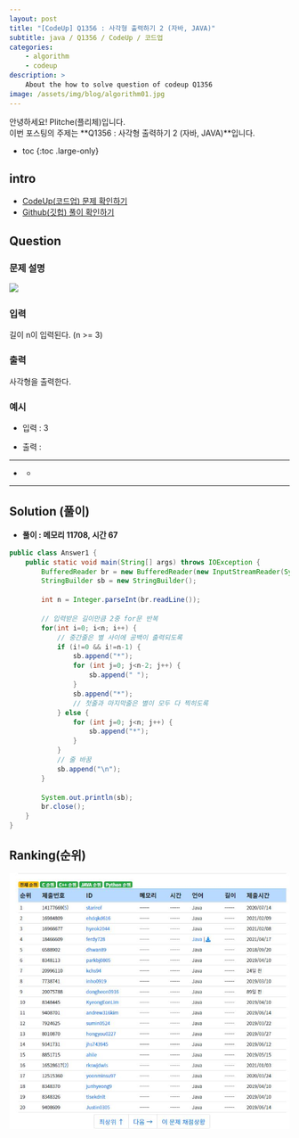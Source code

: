 ```yaml
---
layout: post
title: "[CodeUp] Q1356 : 사각형 출력하기 2 (자바, JAVA)"
subtitle: java / Q1356 / CodeUp / 코드업
categories:
    - algorithm
    - codeup
description: >
    About the how to solve question of codeup Q1356
image: /assets/img/blog/algorithm01.jpg
---
```


안녕하세요! Plitche(플리체)입니다.  
이번 포스팅의 주제는 **Q1356 : 사각형 출력하기 2 (자바, JAVA)**입니다.

* toc
{:toc .large-only}

## intro
* [CodeUp(코드업) 문제 확인하기](https://codeup.kr/problem.php?id=1356)  
* [Github(깃헙) 풀이 확인하기](https://github.com/plitche/CodeUp_Solution/tree/master/Q1301~Q1400/Q1356)  

## Question
### 문제 설명
![](/assets/post/codeup/Q1200~Q1299/20210918_02/01.JPG)  

### 입력
길이 n이 입력된다. (n >= 3)  

### 출력
사각형을 출력한다.  

### 예시
* 입력 : 3  

* 출력 :  
***  
* *  
***  

## Solution (풀이)
* **풀이 : 메모리 11708, 시간 67**  

```java
public class Answer1 {
	public static void main(String[] args) throws IOException {
		BufferedReader br = new BufferedReader(new InputStreamReader(System.in));
		StringBuilder sb = new StringBuilder();
		
		int n = Integer.parseInt(br.readLine());
		
		// 입력받은 길이만큼 2중 for문 반복
		for(int i=0; i<n; i++) {
			// 중간줄은 별 사이에 공백이 출력되도록
			if (i!=0 && i!=n-1) {
				sb.append("*");
				for (int j=0; j<n-2; j++) {
					sb.append(" ");
				}
				sb.append("*");
				// 첫줄과 마지막줄은 별이 모두 다 찍히도록
			} else {
				for (int j=0; j<n; j++) {
					sb.append("*");
				}
			}
			// 줄 바꿈
			sb.append("\n");
		}
		
		System.out.println(sb);
		br.close();
	}
}
```  

## Ranking(순위)
![](/assets/post/codeup/Q1300~Q1399/20210918_02/02.JPG)  